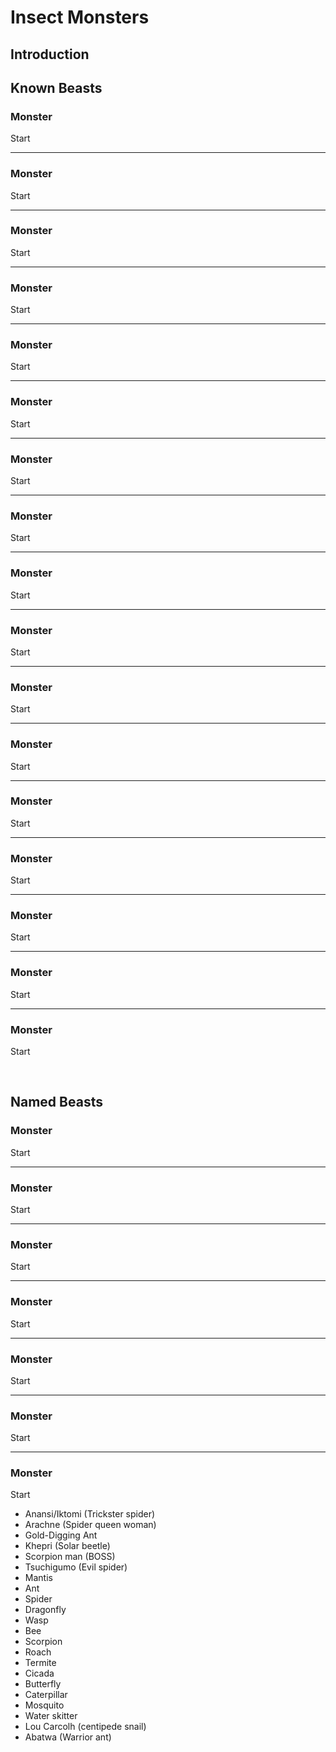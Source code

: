 # Insect Monsters

## Introduction


## Known Beasts
### Monster
Start

---

### Monster
Start

---

### Monster
Start

---

### Monster
Start

---

### Monster
Start

---

### Monster
Start

---

### Monster
Start

---

### Monster
Start

---

### Monster
Start

---

### Monster
Start

---

### Monster
Start

---

### Monster
Start

---

### Monster
Start

---

### Monster
Start

---

### Monster
Start

---

### Monster
Start

---

### Monster
Start


<br/>


## Named Beasts


### Monster
Start

---

### Monster
Start

---

### Monster
Start

---

### Monster
Start

---

### Monster
Start

---

### Monster
Start

---

### Monster
Start

- Anansi/Iktomi (Trickster spider)
- Arachne (Spider queen woman)
- Gold-Digging Ant
- Khepri (Solar beetle)
- Scorpion man (BOSS)
- Tsuchigumo (Evil spider)
- Mantis
- Ant
- Spider
- Dragonfly
- Wasp
- Bee
- Scorpion
- Roach
- Termite
- Cicada
- Butterfly
- Caterpillar
- Mosquito
- Water skitter
- Lou Carcolh (centipede snail)
- Abatwa (Warrior ant)
